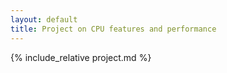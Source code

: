 ```yaml
---
layout: default
title: Project on CPU features and performance
---
```


{% include_relative project.md %}
